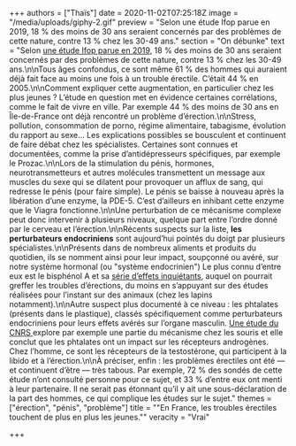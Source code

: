 +++
authors = ["Thaïs"]
date = 2020-11-02T07:25:18Z
image = "/media/uploads/giphy-2.gif"
preview = "Selon une étude Ifop parue en 2019, 18&nbsp;% des moins de 30 ans seraient concernés par des problèmes de cette nature, contre 13&nbsp;% chez les 30-49 ans."
section = "On débunke"
text = "Selon [une étude Ifop parue en 2019](https://www.charles.co/116347_Rapport_ifop_CHARLES_2019.05.20.pdf), 18&nbsp;% des moins de 30 ans seraient concernés par des problèmes de cette nature, contre 13&nbsp;% chez les 30-49 ans.\n\nTous âges confondus, ce sont même 61&nbsp;% des hommes qui auraient déjà fait face au moins une fois à un trouble érectile. C’était 44&nbsp;% en 2005.\n\nComment expliquer cette augmentation, en particulier chez les plus jeunes&nbsp;? L’étude en question met en évidence certaines corrélations, comme le fait de vivre en ville. Par exemple 44&nbsp;% des moins de 30 ans en Île-de-France ont déjà rencontré un problème d’érection.\n\nStress, pollution, consommation de porno, régime alimentaire, tabagisme, évolution du rapport au sexe… Les explications possibles se bousculent et continuent de faire débat chez les spécialistes. Certaines sont connues et documentées, comme la prise d’antidépresseurs spécifiques, par exemple le Prozac.\n\nLors de la stimulation du pénis, hormones, neurotransmetteurs et autres molécules transmettent un message aux muscles du sexe qui se dilatent pour provoquer un afflux de sang, qui redresse le pénis (pour faire simple). Le pénis se baisse à nouveau après la libération d’une enzyme, la PDE-5. C’est d’ailleurs en inhibant cette enzyme que le Viagra fonctionne.\n\nUne perturbation de ce mécanisme complexe peut donc intervenir à plusieurs niveaux, quelque part entre l’ordre donné par le cerveau et l’érection.\n\nRécents suspects sur la liste, **les perturbateurs endocriniens** sont aujourd’hui pointés du doigt par plusieurs spécialistes.\n\nPrésents dans de nombreux aliments et produits du quotidien, ils se nomment ainsi pour leur impact, soupçonné ou avéré, sur notre système hormonal (ou \"système endocrinien\") Le plus connu d’entre eux est le bisphénol A et sa [série d’effets inquiétants](https://www.anses.fr/fr/content/les-perturbateurs-endocriniens), auquel on pourrait greffer les troubles d’érections, du moins en s’appuyant sur des études réalisées pour l’instant sur des animaux (chez les lapins notamment).\n\nAutre suspect plus documenté à ce niveau&nbsp;: les phtalates (présents dans le plastique), classés spécifiquement comme perturbateurs endocriniens pour leurs effets avérés sur l’organe masculin. [Une étude du CNRS ](https://insb.cnrs.fr/fr/cnrsinfo/perturbateurs-endocriniens-quand-un-phtalate-deregle-les-jeux-de-seduction-chez-les-souris)explore par exemple une partie du mécanisme chez les souris et elle conclut que les phtalates ont un impact sur les récepteurs androgènes. Chez l’homme, ce sont les récepteurs de la testostérone, qui participent à la libido et à l’érection.\n\nÀ préciser, enfin&nbsp;: les problèmes érectiles ont été — et continuent d’être — très tabous. Par exemple, 72&nbsp;% des sondés de cette étude n’ont consulté personne pour ce sujet, et 33&nbsp;% d’entre eux ont menti à leur partenaire. Il ne serait pas étonnant qu’il y ait une sous-déclaration de la part des hommes, ce qui complique les études sur le sujet."
themes = ["érection", "pénis", "problème"]
title = "\"En France, les troubles érectiles touchent de plus en plus les jeunes.\""
veracity = "Vrai"

+++
